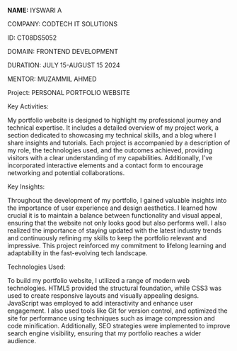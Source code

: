 **NAME:** IYSWARI A

COMPANY: CODTECH IT SOLUTIONS

ID: CT08DS5052

DOMAIN: FRONTEND DEVELOPMENT

DURATION: JULY 15-AUGUST 15 2024

MENTOR: MUZAMMIL AHMED

Project: PERSONAL PORTFOLIO WEBSITE

Key Activities:

My portfolio website is designed to highlight my professional journey and technical expertise. It includes a detailed overview of my project work, a section dedicated to showcasing my technical skills, and a blog where I share insights and tutorials. Each project is accompanied by a description of my role, the technologies used, and the outcomes achieved, providing visitors with a clear understanding of my capabilities. Additionally, I’ve incorporated interactive elements and a contact form to encourage networking and potential collaborations.

 Key Insights:
 
Throughout the development of my portfolio, I gained valuable insights into the importance of user experience and design aesthetics. I learned how crucial it is to maintain a balance between functionality and visual appeal, ensuring that the website not only looks good but also performs well. I also realized the importance of staying updated with the latest industry trends and continuously refining my skills to keep the portfolio relevant and impressive. This project reinforced my commitment to lifelong learning and adaptability in the fast-evolving tech landscape.

 Technologies Used:
 
To build my portfolio website, I utilized a range of modern web technologies. HTML5 provided the structural foundation, while CSS3 was used to create responsive layouts and visually appealing designs. JavaScript was employed to add interactivity and enhance user engagement. I also used tools like Git for version control, and optimized the site for performance using techniques such as image compression and code minification. Additionally, SEO strategies were implemented to improve search engine visibility, ensuring that my portfolio reaches a wider audience.
